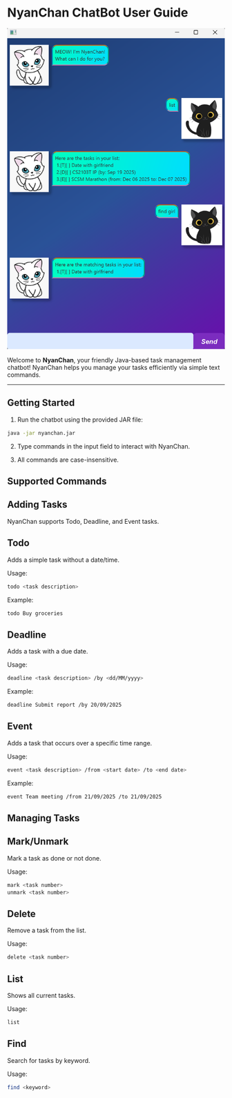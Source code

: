 # NyanChan ChatBot User Guide

![NyanChan Screenshot](Ui.png)

Welcome to **NyanChan**, your friendly Java-based task management chatbot! NyanChan helps you manage your tasks efficiently via simple text commands.

---

## Getting Started

1. Run the chatbot using the provided JAR file:

```bash
java -jar nyanchan.jar
```
2. Type commands in the input field to interact with NyanChan.

3. All commands are case-insensitive.

## Supported Commands
## Adding Tasks

NyanChan supports Todo, Deadline, and Event tasks.

## Todo

Adds a simple task without a date/time.

Usage:
```bash
todo <task description>
```

Example:
```bash
todo Buy groceries
```

## Deadline

Adds a task with a due date.

Usage:
```bash
deadline <task description> /by <dd/MM/yyyy>
```

Example:
```bash
deadline Submit report /by 20/09/2025
```

## Event

Adds a task that occurs over a specific time range.

Usage:
```bash
event <task description> /from <start date> /to <end date>
```

Example:
```bash
event Team meeting /from 21/09/2025 /to 21/09/2025
```

## Managing Tasks

## Mark/Unmark
Mark a task as done or not done.

Usage:
```bash
mark <task number>
unmark <task number>
```

## Delete
Remove a task from the list.

Usage:
```bash
delete <task number>
```

## List
Shows all current tasks.

Usage:
```bash
list
```

## Find
Search for tasks by keyword.

Usage:
```bash
find <keyword>
```